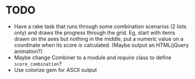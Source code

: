 # TODO

- Have a rake task that runs through some combination scenarios (2 lists only) and draws the progress through the grid. Eg, start with items drawn on the axes but nothing in the middle, put a numeric value on a coordinate when its score is calculated. (Maybe output an HTML/jQuery animation?)
- Maybe change Combiner to a module and *require* class to define `score_combination`?
- Use colorize gem for ASCII output

